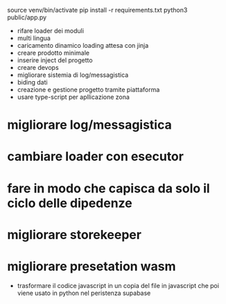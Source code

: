 source venv/bin/activate
pip install -r requirements.txt
python3 public/app.py

- rifare loader dei moduli
- multi lingua
- caricamento dinamico loading attesa con jinja
- creare prodotto minimale
- inserire inject del progetto
- creare devops
- migliorare sistemia di log/messagistica
- biding dati
- creazione e gestione progetto tramite piattaforma
- usare type-script per apllicazione zona


# migliorare log/messagistica
# cambiare loader con esecutor 
# fare in modo che capisca da solo il ciclo delle dipedenze
# migliorare storekeeper
# migliorare presetation wasm

- trasformare il codice javascript in un copia del file in javascript che poi viene usato in python nel peristenza supabase